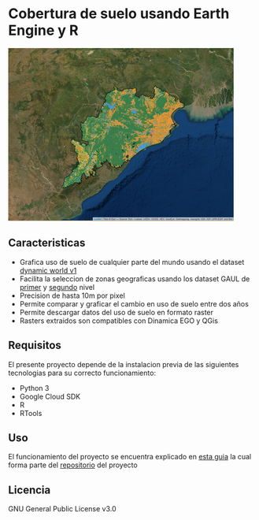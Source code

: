# Cobertura de suelo usando Earth Engine y R

![plot](./docs/orissa.png)

## Caracteristicas

- Grafica uso de suelo de cualquier parte del mundo usando el dataset [dynamic world v1][dw1]
- Facilita la seleccion de zonas geograficas usando los dataset GAUL de [primer][gaul1] y [segundo][gaul2] nivel
- Precision de hasta 10m por pixel
- Permite comparar y graficar el cambio en uso de suelo entre dos años
- Permite descargar datos del uso de suelo en formato raster
- Rasters extraidos son compatibles con Dinamica EGO y QGis

## Requisitos

El presente proyecto depende de la instalacion previa de las siguientes tecnologias para su correcto funcionamiento:

- Python 3
- Google Cloud SDK
- R
- RTools

## Uso

El funcionamiento del proyecto se encuentra explicado en [esta guia][gitguide] la cual forma parte del [repositorio][repo] del proyecto

## Licencia

GNU General Public License v3.0

[//]: # (These are reference links used in the body of this note and get stripped out when the markdown processor does its job. There is no need to format nicely because it shouldn't be seen. Thanks SO - http://stackoverflow.com/questions/4823468/store-comments-in-markdown-syntax)

   [dw1]: <https://developers.google.com/earth-engine/datasets/catalog/GOOGLE_DYNAMICWORLD_V1>
   [gaul1]: <https://developers.google.com/earth-engine/datasets/catalog/FAO_GAUL_2015_level1>
   [gaul2]: <https://developers.google.com/earth-engine/datasets/catalog/FAO_GAUL_2015_level2>
   [gitguide]: <https://github.com/DreamyBit/LandCoverageEE-R/blob/main/Guia%20Script%20-%20Covertura%20de%20suelo%20usando%20Earth%20Engine%20y%20R.pdf>
   [repo]: <https://github.com/DreamyBit/LandCoverageEE-R>
